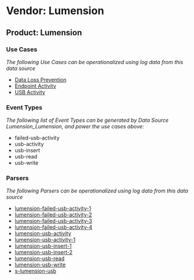 Vendor: Lumension
=================
Product: Lumension
------------------

### Use Cases

_The following Use Cases can be operationalized using log data from this data source_

* [Data Loss Prevention](../UseCases/usecase_data_loss_prevention.md)
* [Endpoint Activity](../UseCases/usecase_endpoint_activity.md)
* [USB Activity](../UseCases/usecase_usb_activity.md)


### Event Types

_The following list of Event Types can be generated by Data Source Lumension_Lumension, and power the use cases above:_

- failed-usb-activity
- usb-activity
- usb-insert
- usb-read
- usb-write


### Parsers

_The following Parsers can be operationalized using log data from this data source_

* [lumension-failed-usb-activity-1](../Parsers/parserContent_lumension-failed-usb-activity-1.md)
* [lumension-failed-usb-activity-2](../Parsers/parserContent_lumension-failed-usb-activity-2.md)
* [lumension-failed-usb-activity-3](../Parsers/parserContent_lumension-failed-usb-activity-3.md)
* [lumension-failed-usb-activity-4](../Parsers/parserContent_lumension-failed-usb-activity-4.md)
* [lumension-usb-activity](../Parsers/parserContent_lumension-usb-activity.md)
* [lumension-usb-activity-1](../Parsers/parserContent_lumension-usb-activity-1.md)
* [lumension-usb-insert-1](../Parsers/parserContent_lumension-usb-insert-1.md)
* [lumension-usb-insert-2](../Parsers/parserContent_lumension-usb-insert-2.md)
* [lumension-usb-read](../Parsers/parserContent_lumension-usb-read.md)
* [lumension-usb-write](../Parsers/parserContent_lumension-usb-write.md)
* [s-lumension-usb](../Parsers/parserContent_s-lumension-usb.md)
